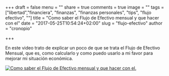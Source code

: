 +++
draft = false
menu = ""
share = true
comments = true
image = ""
tags = ["libertad","financiera", "finanzas", "finanzas personales", "tips", "flujo efectivo", ""]
title = "Como saber el Flujo de Efectivo mensual y que hacer con el"
date = "2017-05-25T10:54:24+02:00"
slug = "flujo-efectivo"
author = "cronopio"

+++

En este video trato de explicar un poco de que se trata el Flujo de Efectivo Mensual, que es, como calcularlo y como puedo usarlo a mi favor para mejorar mi situación económica.

[![Como saber el Flujo de Efectivo mensual y que hacer con el.
](http://img.youtube.com/vi/8aa-ntKwNjI/0.jpg)](https://www.youtube.com/watch?v=8aa-ntKwNjI)